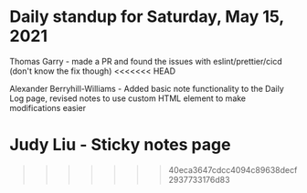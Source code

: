# Daily standup for Saturday, May 15, 2021

Thomas Garry - made a PR and found the issues with eslint/prettier/cicd (don't know the fix though)
<<<<<<< HEAD

Alexander Berryhill-Williams - Added basic note functionality to the Daily Log page, revised notes to use custom HTML element to make modifications easier

Judy Liu - Sticky notes page
=======
>>>>>>> 40eca3647cdcc4094c89638decf2937733176d83
